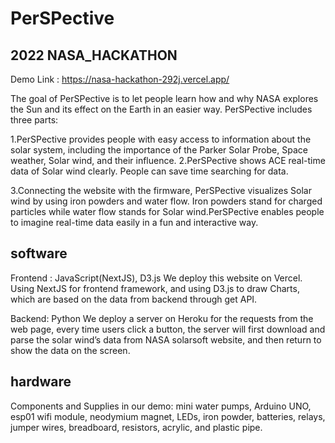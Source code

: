 # PerSPective

## 2022 NASA_HACKATHON

Demo Link : https://nasa-hackathon-292j.vercel.app/


The goal of PerSPective is to let people learn how and why NASA explores the Sun and its effect on the Earth in an easier way. PerSPective includes three parts:

1.PerSPective provides people with easy access to information about the solar system, including the importance of the Parker Solar Probe, Space weather, Solar wind, and their influence.
2.PerSPective shows ACE real-time data of  Solar wind clearly. People can save time searching for data.

3.Connecting the website with the firmware, PerSPective visualizes Solar wind by using iron powders and water flow. Iron powders stand for charged particles while water flow stands for Solar wind.PerSPective enables people to imagine real-time data easily in a fun and interactive way.



## software

Frontend : JavaScript(NextJS), D3.js
We deploy this website on Vercel. Using NextJS for frontend framework, and using D3.js to draw Charts, which are based on the data from backend through get API.

Backend: Python
We deploy a server on Heroku for the requests from the web page, every time users click a button, the server will first download and parse the solar wind’s data from NASA solarsoft website, and then return to show the data on the screen.


## hardware
Components and Supplies in our demo: mini water pumps, Arduino UNO, esp01 wifi module, neodymium magnet, LEDs, iron powder, batteries, relays, jumper wires, breadboard, resistors, acrylic, and plastic pipe.
